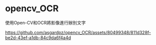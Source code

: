 # opencv_OCR
使用Open-CV和OCR將影像進行辦別文字


https://github.com/asgardpz/opencv_OCR/assets/80499348/811d328f-be2d-43ef-a1db-84c9da6f4a4d

